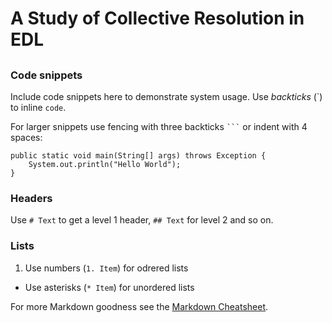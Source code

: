 # A Study of Collective Resolution in EDL

##  

### Code snippets
Include code snippets here to demonstrate system usage. Use _backticks_ (\`) to inline `code`.

For larger snippets use fencing with three backticks ` ``` ` or indent with 4 spaces:

    public static void main(String[] args) throws Exception {
        System.out.println("Hello World");
    }

### Headers
Use `# Text` to get a level 1 header, `## Text` for level 2 and so on.

### Lists
1. Use numbers (`1. Item`) for odrered lists
* Use asterisks (`* Item`) for unordered lists


For more Markdown goodness see the [Markdown Cheatsheet](https://github.com/adam-p/markdown-here/wiki/Markdown-Cheatsheet).
